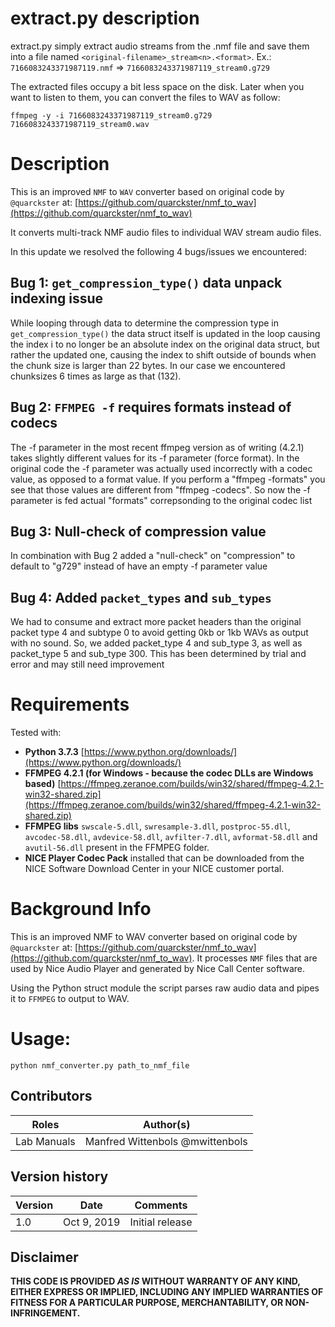 # extract.py description

extract.py simply extract audio streams from the .nmf file and save them into a file named `<original-filename>_stream<n>.<format>`. Ex.: `7166083243371987119.nmf` => `7166083243371987119_stream0.g729`

The extracted files occupy a bit less space on the disk. Later when you want to listen to them, you can convert the files to WAV as follow:

    ffmpeg -y -i 7166083243371987119_stream0.g729 7166083243371987119_stream0.wav

# Description

This is an improved `NMF` to `WAV` converter based on original code by `@quarckster` at: [https://github.com/quarckster/nmf_to_wav](https://github.com/quarckster/nmf_to_wav)

It converts multi-track NMF audio files to individual WAV stream audio files.

In this update we resolved the following 4 bugs/issues we encountered:

## Bug 1: `get_compression_type()` data unpack indexing issue

While looping through data to determine the compression type in `get_compression_type()` the data struct itself is updated in the loop causing the index i to no longer be an absolute index on the original data struct, but rather the updated one, causing the index to shift outside of bounds when the chunk size is larger than 22 bytes. In our case we encountered chunksizes 6 times as large as that (132).

## Bug 2: `FFMPEG -f` requires formats instead of codecs

The -f parameter in the most recent ffmpeg version as of writing (4.2.1) takes slightly different values for its -f parameter (force format). In the original code the -f parameter was actually used incorrectly with a codec value, as opposed to a format value. If you perform a "ffmpeg -formats" you see that those values are different from "ffmpeg -codecs". So now the -f parameter is fed actual "formats" correpsonding to the original codec list

## Bug 3: Null-check of compression value

In combination with Bug 2 added a "null-check" on "compression" to default to "g729" instead of have an empty -f parameter value

## Bug 4: Added `packet_types` and `sub_types`

We had to consume and extract more packet headers than the original packet type 4 and subtype 0 to avoid getting 0kb or 1kb WAVs as output with no sound. So, we added packet_type 4 and sub_type 3, as well as packet_type 5 and sub_type 300. This has been determined by trial and error and may still need improvement

# Requirements

Tested with:

- **Python 3.7.3** [https://www.python.org/downloads/](https://www.python.org/downloads/)
- **FFMPEG 4.2.1 (for Windows - because the codec DLLs are Windows based)** [https://ffmpeg.zeranoe.com/builds/win32/shared/ffmpeg-4.2.1-win32-shared.zip](https://ffmpeg.zeranoe.com/builds/win32/shared/ffmpeg-4.2.1-win32-shared.zip)
- **FFMPEG libs** `swscale-5.dll`, `swresample-3.dll`, `postproc-55.dll`, `avcodec-58.dll`, `avdevice-58.dll`, `avfilter-7.dll`, `avformat-58.dll` and `avutil-56.dll` present in the FFMPEG folder.
- **NICE Player Codec Pack** installed that can be downloaded from the NICE Software Download Center in your NICE customer portal.

# Background Info

This is an improved NMF to WAV converter based on original code by `@quarckster` at: [https://github.com/quarckster/nmf_to_wav](https://github.com/quarckster/nmf_to_wav). It processes `NMF` files that are used by Nice Audio Player and generated by Nice Call Center software.

Using the Python struct module the script parses raw audio data and pipes it to `FFMPEG` to output to WAV.

# Usage:

`python nmf_converter.py path_to_nmf_file`

## Contributors

| Roles       | Author(s)                       |
| ----------- | ------------------------------- |
| Lab Manuals | Manfred Wittenbols @mwittenbols |

## Version history

| Version | Date        | Comments        |
| ------- | ----------- | --------------- |
| 1.0     | Oct 9, 2019 | Initial release |

## Disclaimer

**THIS CODE IS PROVIDED _AS IS_ WITHOUT WARRANTY OF ANY KIND, EITHER EXPRESS OR IMPLIED, INCLUDING ANY IMPLIED WARRANTIES OF FITNESS FOR A PARTICULAR PURPOSE, MERCHANTABILITY, OR NON-INFRINGEMENT.**
